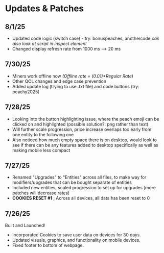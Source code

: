 # Updates & Patches
## 8/1/25
- Updated code logic (switch case) - try: bonuspeaches, anothercode
*can also look at script in inspect element*
- Changed display refresh rate from 1000 ms --> 20 ms
## 7/30/25
- Miners work offline now  *(Offline rate = (0.01)\*Regular Rate)*
- Other QOL changes and edge case prevention
- Added update log (trying to use .txt file) and code buttons (try: peachy2025)
## 7/28/25
- Looking into the button highlighting issue, where the peach emoji can be clicked on and highlighted (possible solution?: png rather than text)
- Will further scale progression, price increase overlaps too early from one entity to the following one
- Also noticed how much empty space there is on desktop, would look to see if there can be any features added to desktop specifically as well as making mobile less compact
## 7/27/25
- Renamed "Upgrades" to "Entities" across all files, to make way for modifiers/upgrades that can be bought separate of entities
- Included new entities, scaled progression to set up for upgrades (more patches will decrease rates)
- **COOKIES RESET #1** ; Across all devices, all data has been reset to 0
## 7/26/25
Built and Launched!
- Incorporated Cookies to save user data on devices for 30 days.
- Updated visuals, graphics, and functionality on mobile devices.
- Fixed footer to bottom of webpage.
